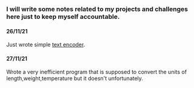 ### I will write some notes related to my projects and challenges here just to keep myself accountable. 

#### 26/11/21
Just wrote simple [text encoder](https://github.com/DummyKen/30daysPython/blob/main/code_generator.py).

#### 27/11/21
Wrote a very inefficient program that is supposed to convert the units of length,weight,temperature but it doesn't unfortunately.

